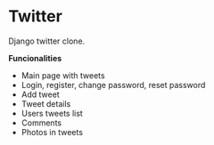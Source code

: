 # Twitter
Django twitter clone.

**Funcionalities**

- Main page with tweets
- Login, register, change password, reset password
- Add tweet
- Tweet details
- Users tweets list
- Comments
- Photos in tweets
